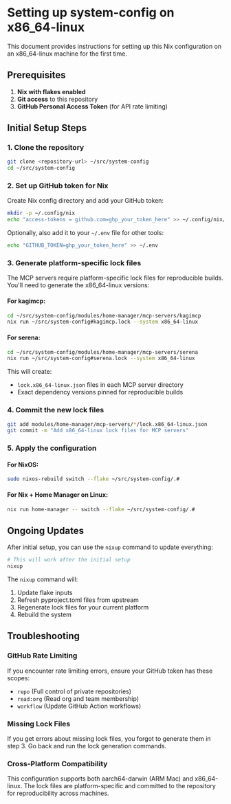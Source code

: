 # Setting up system-config on x86_64-linux

This document provides instructions for setting up this Nix configuration on an x86_64-linux machine for the first time.

## Prerequisites

1. **Nix with flakes enabled**
2. **Git access** to this repository
3. **GitHub Personal Access Token** (for API rate limiting)

## Initial Setup Steps

### 1. Clone the repository
```bash
git clone <repository-url> ~/src/system-config
cd ~/src/system-config
```

### 2. Set up GitHub token for Nix
Create Nix config directory and add your GitHub token:
```bash
mkdir -p ~/.config/nix
echo "access-tokens = github.com=ghp_your_token_here" >> ~/.config/nix/nix.conf
```

Optionally, also add it to your `~/.env` file for other tools:
```bash
echo "GITHUB_TOKEN=ghp_your_token_here" >> ~/.env
```

### 3. Generate platform-specific lock files

The MCP servers require platform-specific lock files for reproducible builds. You'll need to generate the x86_64-linux versions:

#### For kagimcp:
```bash
cd ~/src/system-config/modules/home-manager/mcp-servers/kagimcp
nix run ~/src/system-config#kagimcp.lock --system x86_64-linux
```

#### For serena:
```bash
cd ~/src/system-config/modules/home-manager/mcp-servers/serena  
nix run ~/src/system-config#serena.lock --system x86_64-linux
```

This will create:
- `lock.x86_64-linux.json` files in each MCP server directory
- Exact dependency versions pinned for reproducible builds

### 4. Commit the new lock files
```bash
git add modules/home-manager/mcp-servers/*/lock.x86_64-linux.json
git commit -m "Add x86_64-linux lock files for MCP servers"
```

### 5. Apply the configuration

#### For NixOS:
```bash
sudo nixos-rebuild switch --flake ~/src/system-config/.#
```

#### For Nix + Home Manager on Linux:
```bash
nix run home-manager -- switch --flake ~/src/system-config/.#
```

## Ongoing Updates

After initial setup, you can use the `nixup` command to update everything:

```bash
# This will work after the initial setup
nixup
```

The `nixup` command will:
1. Update flake inputs  
2. Refresh pyproject.toml files from upstream
3. Regenerate lock files for your current platform
4. Rebuild the system

## Troubleshooting

### GitHub Rate Limiting
If you encounter rate limiting errors, ensure your GitHub token has these scopes:
- `repo` (Full control of private repositories)
- `read:org` (Read org and team membership)  
- `workflow` (Update GitHub Action workflows)

### Missing Lock Files
If you get errors about missing lock files, you forgot to generate them in step 3. Go back and run the lock generation commands.

### Cross-Platform Compatibility
This configuration supports both aarch64-darwin (ARM Mac) and x86_64-linux. The lock files are platform-specific and committed to the repository for reproducibility across machines.